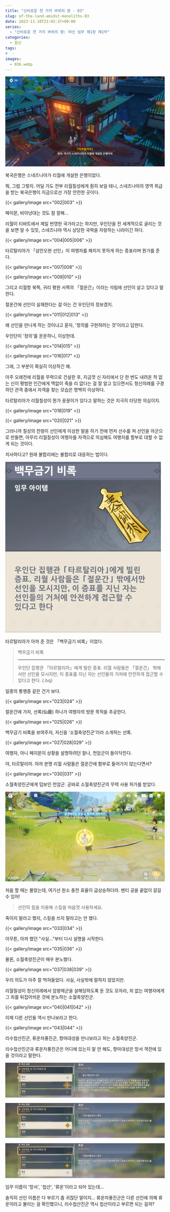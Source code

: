 ```yaml
---
title: "신비로운 천 가지 바위의 땅 - 03"
slug: of-the-land-amidst-monoliths-03
date: 2023-11-10T23:03:37+09:00
series:
  - "신비로운 천 가지 바위의 땅: 마신 임무 제1장 제1막"
categories:
  - 원신
tags:
#  - 
images:
  - 036.webp
---
```


![](001.webp)

북국은행은 스네즈나야가 리월에 개설한 은행이었다.

뭐, 그럼 그렇지. 어딜 가도 전부 리월칠성에게 훤히 보일 테니, 스네즈나야의 영역 취급을 받는 북국은행이 지금으로선 가장 안전한 곳이다.

{{< gallery/image src="002|003" >}}

페이몬, 비아냥대는 것도 참 잘해...

리월이 티바트에서 제일 번영한 국가라고는 하지만, 우인단을 전 세계적으로 굴리는 것을 보면 알 수 있듯, 스네즈나야 역시 상당한 국력을 자랑하는 나라이긴 하다.

{{< gallery/image src="004|005|006" >}}

타르탈리아가 「삼안오현 선인」이 여행자를 해치지 못하게 하는 증표라며 뭔가를 준다.

{{< gallery/image src="007|008" >}}

{{< gallery/image src="009|010" >}}

그리고 리월항 북쪽, 귀리 평원 서쪽의 「절운간」이라는 석림에 선인이 살고 있다고 말한다.

절운간에 선인이 실재한다는 걸 아는 건 우인단의 정보겠지.

{{< gallery/image src="011|012|013" >}}

왜 선인을 만나게 하는 것이냐고 묻자, '정의를 구현하려는 것'이라고 답한다.

우인단이 '정의'를 운운하니, 이상한데.

{{< gallery/image src="014|015" >}}

{{< gallery/image src="016|017" >}}

그래, 그 부분이 확실히 이상하긴 해.

아주 오래전에 리월을 무력으로 건설한 후, 지금껏 신 자리에서 단 한 번도 내려온 적 없는 신이 평범한 인간에게 맥없이 죽을 리 없다는 걸 잘 알고 있으면서도 청신의례를 구경하던 관객 중에서 자객을 찾는 모습은 명백히 이상하다.

타르탈리아가 리월칠성이 뭔가 꿍꿍이가 있다고 말하는 것은 지극히 타당한 의심이지.

{{< gallery/image src="018|019" >}}

{{< gallery/image src="020|021" >}}

그러니까 칠성의 전령이 선인에게 이상한 말을 하기 전에 먼저 선수를 쳐 선인을 아군으로 만들면, 아무리 리월칠성이 여행자를 자객으로 의심해도 여행자를 함부로 대할 수 없게 되는 것이다.

치사하다고? 원래 불합리에는 불합리로 대응하는 법이다.

![](022.webp#center)

타르탈리아가 아까 준 것은 「백무금기 비록」이었다.

> 백무금기 비록
> ***
> 우인단 집행관 「타르탈리아」에게 빌린 증표. 리월 사람들은 「절운간」 밖에서만 선인을 모시지만, 이 증표를 지닌 자는 선인들의 거처에 안전하게 접근할 수 있다고 한다.
{.bq}

일종의 통행증 같은 건가 보다.

{{< gallery/image src="023|024" >}}

절운간에 가자, 선록(仙鹿) 하나가 여행자의 방문 목적을 추궁한다.

{{< gallery/image src="025|026" >}}

백무금기 비록을 보여주자, 자신을 '소월축양진군'이라 소개하는 선록.

{{< gallery/image src="027|028|029" >}}

여행자, 아니 페이몬이 상황을 설명하려던 찰나, 천암군이 들이닥친다.

야, 타르탈리아. 아까 분명 리월 사람들은 절운간에 함부로 들어가지 않는다면서?

{{< gallery/image src="030|031" >}}

소월축양진군에게 밉보인 천암군. 곧바로 소월축양진군의 무력 사용 허가를 받았다.

![](032.webp)

처음 할 때는 몰랐는데, 여기선 원소 충전 효율이 급상승하더라. 벤티 궁을 끝없이 갈길 수 있어!

> 선인의 힘을 이용해 스킬을 마음껏 사용하세요.

죽이지 말라고 했지, 스킬을 쓰지 말라고는 안 했다.

{{< gallery/image src="033|034" >}}

아무튼, 아까 했던 "사실..."부터 다시 설명을 시작한다.

{{< gallery/image src="035|036" >}}

물론, 소월축양진군이 매우 분노했다.

{{< gallery/image src="037|038|039" >}}

우리 의도가 아주 잘 먹혀들었다. 사실, 사실밖에 말하지 않았지만.

리월칠성이 청신의례에서 암왕제군을 살해당하도록 둔 것도 모자라, 죄 없는 여행자에게 그 죄를 뒤집어씌운 것에 분노하는 소월축양진군.

{{< gallery/image src="040|041|042" >}}

이제 다른 선인들 역시 만나보라고 한다.

{{< gallery/image src="043|044" >}}

리수첩산진군, 류운차풍진군, 항마대성을 만나보라고 하는 소월축양진군.

리수첩산진군과 류운차풍진군은 어디에 있는지 말 안 해도, 항마대성은 망서 객잔에 있을 것이라고 말한다.

![](045.webp)

![](046.webp)

![](047.webp)

임무 이름이 '망서', '첩산', '류운'이라고 되어 있는데...

솔직히 선인 이름은 다 부르기 좀 귀찮단 말이지... 류운차풍진군은 다른 선인에 의해 류운이라고 불리는 걸 확인했으니, 리수첩산진군 역시 첩산이라고 부르면 되는 걸까?
